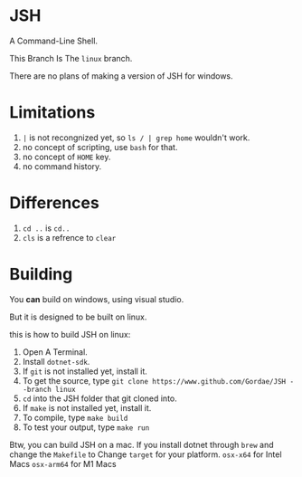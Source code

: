 # JSH
A Command-Line Shell.

This Branch Is The `linux` branch.

There are no plans of making a version of JSH for windows.

# Limitations
1. `|` is not recongnized yet, so `ls / | grep home` wouldn't work.
2. no concept of scripting, use `bash` for that.
3. no concept of `HOME` key.
4. no command history.

# Differences
1. `cd ..` is `cd..`
1. `cls` is a refrence to `clear`

# Building
You **can** build on windows, using visual studio.

But it is designed to be built on linux.

this is how to build JSH on linux:

1. Open A Terminal.
2. Install `dotnet-sdk`.
3. If `git` is not installed yet, install it.
4. To get the source, type `git clone https://www.github.com/Gordae/JSH --branch linux`
5. `cd` into the JSH folder that git cloned into.
6. If `make` is not installed yet, install it.
7. To compile, type `make build`
8. To test your output, type `make run`


Btw, you can build JSH on a mac. If you install dotnet through `brew` and change the `Makefile` to Change `target` for your platform.
`osx-x64` for Intel Macs
`osx-arm64` for M1 Macs
